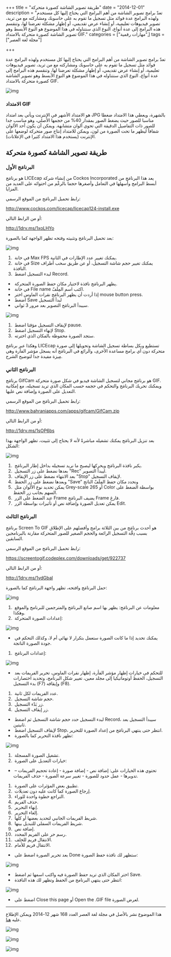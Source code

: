 +++
title = "طريقة تصوير الشاشة كصورة متحركة"
date = "2014-12-01"
description = "تعدّ برامج تصوير الشاشة من أهم البرامج التي يحتاج إليها كل مستخدم ولهذه البرامج عدة فوائد مثل تسجيل ما تقوم به على حاسوبك ومشاركته مع من تريد، تصوير فيديوهات تعليمية، أو إنشاء عرض تقديمي، أو إظهار مشكلة تعرضنا لها، وتنقسم هذه البرامج إلى عدة أنواع، النوع الذي سنتناوله في هذا الموضوع هو النوع الأبسط وهو تصوير الشاشة كصورة متحركة بالامتداد GIF."
categories = ["مهارات رقمية",]
tags = ["مجلة لغة العصر"]


+++

تعدّ برامج تصوير الشاشة من أهم البرامج التي يحتاج إليها كل مستخدم ولهذه البرامج عدة فوائد مثل تسجيل ما تقوم به على حاسوبك ومشاركته مع من تريد، تصوير فيديوهات تعليمية، أو إنشاء عرض تقديمي، أو إظهار مشكلة تعرضنا لها، وتنقسم هذه البرامج إلى عدة أنواع، النوع الذي سنتناوله في هذا الموضوع هو النوع الأبسط وهو تصوير الشاشة كصورة متحركة بالامتداد GIF.

![img](thumbnail-0.jpg)



### الامتداد GIF

هو الامتداد الأشهر في الإنترنت ويأتي بعد امتداد JPG بالشهرة، ويعطي هذا الامتداد ضغطا مناسبا للصور حيث يضغط الصور بمقدار 40% من حجمها الأصلي، وهو مناسب جدا للصور ذات التفاصيل الدقيقة التي تحوي ألوان متشابهة. ويمكن أن يكون أحد الألوان شفافاً ليظهر ما تحت الصورة من لون، ويمكن للامتداد إنتاج صور متحركة لوضعها على الإنترنت (يستخدم هذا الامتداد كثيرا في الإعلانات).

## طريقة تصوير الشاشة كصورة متحركة

### البرنامَج الأول

هو برنامَج LICEcap من إنشاء شركة Cockos Incorporated يعد هذا البرنامَج من أبسط البرامج وأسهلها في التعامل وأصغرها حجما بالرغْم من احتوائه على العديد من المزايا.

رابط تحميل البرنامَج من الموقع الرسمي:

http://www.cockos.com/licecap/licecap124-install.exe

أو من الرابط التالي:

http://1drv.ms/1xoLHYo

بعد تحميل البرنامَج وتثبيته وفتحه تظهر الواجهة كما بالصورة:

![img](images/1.jpg)



1. ​	في خانة Max FPS يمكنك تغيير عدد الإطارات في الثانية.
2. ​	في خانة Size يمكنك تغيير حجم شاشة التسجيل، أو عن طريق سحب أطراف النافذة.
3. ​	لبدء التسجيل اضغط Record.

- ​	يظهر البرنامَج نافذة لاختيار مكان حفظ الصورة المتحركة.
- ​	في خانة File name اكتب اسم المِلَفّ.
- ​	إذا أردت أن يظهر البرنامَج نقرات الماوس اختر mouse button press.
- ​	اضغط Save لبدأ التسجيل
- ​	سيبدأ البرنامَج التصوير بعد مرور 3 ثواني.

![img](images/2.jpg)

1. ​	لإيقاف التسجيل مؤقتا اضغط pause.
2. ​	لإنهاء التسجيل اضغط Stop.
3. ​	ستجد الصورة محفوظة بالمكان الذي اخترته.

وهكذا عبر برنامَج LICEcap تستطيع وبكل بساطة تسجيل الشاشة وتحويلها إلى صورة متحركة دون أي برامج مساعدة الأخرى، والرائع في البرنامَج أنه يسجل مؤشر الفأرة وهي مِيزة مفيدة جدا لتوضيح الشرح.

### البرنامَج الثاني

برنامَج GifCam هو برنامَج مجاني لتسجيل الشاشة فيديو في شكل صورة متحركة GIF. ويمكنك تحريك البرنامَج والتحكم في حجمه حسب المكان الذي تريد تسجيله، مع إمكانية التعديل على الصورة وإضافة نص عليها.

رابط تحميل البرنامَج من الموقع الرسمي:

http://www.bahraniapps.com/apps/gifcam/GifCam.zip

أو من الرابط التالي:

http://1drv.ms/1sOP6bs

بعد تنزيل البرنامَج يمكنك تشغيله مباشرةً لأنه لا يحتاج إلى تثبيت، تظهر الواجهة بهذا الشكل:

![img](images/3.jpg)

1. ​	يكبر نافذة البرنامَج ويحركها ليصبح ما نريد تسجيله بداخل إطار البرنامَج.
2. ​	بعدها نضغط على زر التسجيل "Rec" ليبدأ التصوير.
3. ​	بعد الانتهاء نضغط على زر الإيقاف "Stop" لإيقاف التسجيل.
4. ​	وبعدها نضغط على زر الحفظ "Save" ونحدد مكان حفظ المِلَفّ الناتج
5. ​	يمكن تحديد نوع الألوان مثل Grey-scale أو 265 Color بواسطة الضغط على السهم بجانب زر الحفظ.
6. ​	عند الضغط على الزر Frame يضيف البرنامَج Frame فارغ.
7. ​	يمكن تعديل الصورة وإضافة نص أو تأثيرات بواسطة الزر Edit.

### البرنامَج الثالث

برنامَج Screen To GIF هو أحدث برنامَج من بين الثلاثة برامج وأفضلهم على الإطلاق بسبب دِقَّة التسجيل الرائعة والحجم الصغير للصور المتحركة مقارنة بالبرنامجين السابقين.

رابط تحميل البرنامَج من الموقع الرسمي:

https://screentogif.codeplex.com/downloads/get/922737

أو من الرابط التالي:

http://1drv.ms/1vdGbal

حمل البرنامَج وافتحه، تظهر واجهة البرنامَج كما بالصورة:

![img](images/4.jpg)

1. ​	معلومات عن البرنامَج: يظهر بها اسم صانع البرنامَج والمترجمين للبرنامج والموقع وهكذا.
2. ​	إعدادات الصورة المتحركة:

![img](images/5.jpg)

- ​	يمكنك تحديد إذا ما كانت الصورة ستعمل بتكرار لا نهائي أم لا، وكذلك التحكم في جودة الصورة الناتجة.

1. ​	إعدادات البرنامَج:

![img](images/6.jpg)

- ​	للتحكم في خيارات إظهار مؤشر الفأرة، إظهار نقرات الماوس، تحرير الفريمات بعد التسجيل، الحفظ أوتوماتيكيا إلى مجلد معين، تغيير شكل البرنامج، وتحديد اختصارات بدء التسجيل (F7) وإيقافه (F8).

1. ​	عدد الفريمات لكل ثانية.
2. ​	حجم شاشة التسجيل.
3. ​	زر بَدْء التسجيل.
4. ​	زر إيقاف التسجيل.

- ​	لبدء التسجيل حدد حجم شاشة التسجيل ثم اضغط Record، سيبدأ التسجيل بعد ثانيتين.
- ​	لإيقاف التسجيل اضغط Stop، انتظر حتى ينتهي البرنامَج من إعداد الصورة للتحرير.
- ​	تظهر نافذة التحرير كما بالصورة:

![img](images/7.jpg)

1. ​	تشغيل الصورة المسجلة.
2. ​	خيارات التعديل على الصورة:

- ​	تحتوي هذه الخيارات على: إضافة نص - إضافة صورة - إعادة تحجيم الفريمات – تدويرها - عمل حدود للصورة - تغيير سرعة الصورة - حذف الفريمات.

1. ​	تطبيق بعض المؤثرات على الصورة.
2. ​	إرجاع الصورة كما كانت عليه دون تعديلات.
3. ​	التراجع خطوة واحدة للوراء.
4. ​	حذف الفريم.
5. ​	إنهاء التحرير.
6. ​	إلغاء التحرير.
7. ​	شريط الفريمات الجانبي لتحديد بعضها أو كلها.
8. ​	شريط الفريمات السفلى للتبديل بينها.
9. ​	إضافة نص.
10. ​	رسم حر على الفريم المحدد.
11. ​	الانتقال فريم للخلف.
12. ​	الانتقال فريم للأمام.

- ​	بعد تحرير الصورة اضغط على Done ستظهر لك نافذة حفظ الصورة:

![img](images/8.jpg)

- ​	اختر المكان الذي تريد حفظ الصورة فيه واكتب اسمها ثم اضغط Save.
- ​	انتظر حتى ينتهي البرنامج من الحفظ وتظهر لك هذه النافذة:

![img](images/9.jpg)

- ​	اضغط على Close this page أو Open the .GIF file لعرض الصورة.

---

هذا الموضوع نشر باﻷصل في مجلة لغة العصر العدد 168 شهر 12-2014 ويمكن الإطلاع عليه [هنا](https://drive.google.com/file/d/1phgmKYbo9njwesQrd6qrHUpEkEtg359X/view?usp=sharing).

![img](images/168-1.png)

![img](images/168-2.png)

![img](images/168-3.png)


